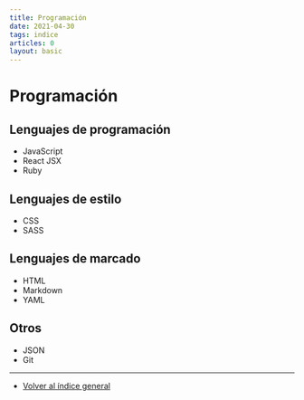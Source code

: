 ```yaml
---
title: Programación
date: 2021-04-30
tags: indice
articles: 0
layout: basic
---
```


# Programación

## Lenguajes de programación

- JavaScript
- React JSX
- Ruby

## Lenguajes de estilo

- CSS
- SASS

## Lenguajes de marcado

- HTML
- Markdown
- YAML

## Otros

- JSON
- Git

***

- [Volver al índice general](../index)
